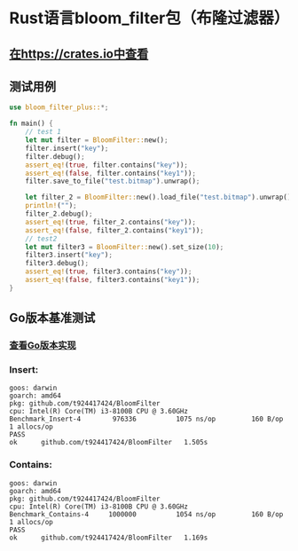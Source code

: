 # Rust语言bloom_filter包（布隆过滤器）

## [在https://crates.io中查看](https://crates.io/crates/bloom_filter_plus)

## 测试用例
```rust
use bloom_filter_plus::*;

fn main() {
    // test 1
    let mut filter = BloomFilter::new();
    filter.insert("key");
    filter.debug();
    assert_eq!(true, filter.contains("key"));
    assert_eq!(false, filter.contains("key1"));
    filter.save_to_file("test.bitmap").unwrap();

    let filter_2 = BloomFilter::new().load_file("test.bitmap").unwrap();
    println!("");
    filter_2.debug();
    assert_eq!(true, filter_2.contains("key"));
    assert_eq!(false, filter_2.contains("key1"));
    // test2
    let mut filter3 = BloomFilter::new().set_size(10);
    filter3.insert("key");
    filter3.debug();
    assert_eq!(true, filter3.contains("key"));
    assert_eq!(false, filter3.contains("key1"));
}

```
## Go版本基准测试 
### [查看Go版本实现](https://github.com/t924417424/BloomFilter)
### Insert:
```
goos: darwin
goarch: amd64
pkg: github.com/t924417424/BloomFilter
cpu: Intel(R) Core(TM) i3-8100B CPU @ 3.60GHz
Benchmark_Insert-4   	  976336	      1075 ns/op	     160 B/op	       1 allocs/op
PASS
ok  	github.com/t924417424/BloomFilter	1.505s
```
### Contains:
```
goos: darwin
goarch: amd64
pkg: github.com/t924417424/BloomFilter
cpu: Intel(R) Core(TM) i3-8100B CPU @ 3.60GHz
Benchmark_Contains-4   	 1000000	      1054 ns/op	     160 B/op	       1 allocs/op
PASS
ok  	github.com/t924417424/BloomFilter	1.169s
```